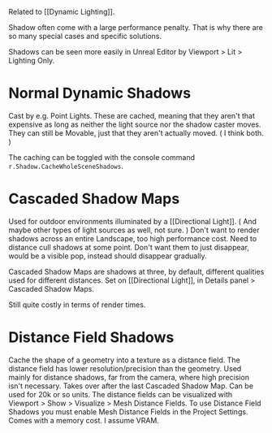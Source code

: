 Related to [[Dynamic Lighting]].

Shadow often come with a large performance penalty.
That is why there are so many special cases and specific solutions.

Shadows can be seen more easily in Unreal Editor by Viewport > Lit > Lighting Only.

# Normal Dynamic Shadows
Cast by e.g. Point Lights.
These are cached, meaning that they aren't that expensive as long as neither the light source nor the shadow caster moves.
They can still be Movable, just that they aren't actually moved.
(
I think both.
)

The caching can be toggled with the console command `r.Shadow.CacheWholeSceneShadows`.

# Cascaded Shadow Maps
Used for outdoor environments illuminated by a [[Directional Light]].
(
And maybe other types of light sources as well, not sure.
)
Don't want to render shadows across an entire Landscape, too high performance cost.
Need to distance cull shadows at some point.
Don't want them to just disappear, would be a visible pop, instead should disappear gradually.

Cascaded Shadow Maps are shadows at three, by default, different qualities used for different distances.
Set on [[Directional Light]], in Details panel > Cascaded Shadow Maps.

Still quite costly in terms of render times.

# Distance Field Shadows
Cache the shape of a geometry into a texture as a distance field.
The distance field has lower resolution/precision than the geometry.
Used mainly for distance shadows, far from the camera, where high precision isn't necessary.
Takes over after the last Cascaded Shadow Map.
Can be used for 20k or so units.
The distance fields can be visualized with Viewport > Show > Visualize > Mesh Distance Fields.
To use Distance Field Shadows you must enable Mesh Distance Fields in the Project Settings.
Comes with a memory cost. I assume VRAM.
